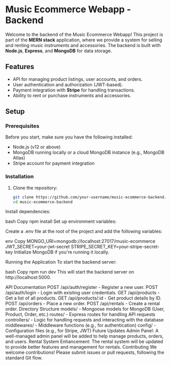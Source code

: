 # Music Ecommerce Webapp - Backend

Welcome to the backend of the Music Ecommerce Webapp! This project is part of the **MERN stack** application, where we provide a system for selling and renting music instruments and accessories. The backend is built with **Node.js**, **Express**, and **MongoDB** for data storage.

## Features
- API for managing product listings, user accounts, and orders.
- User authentication and authorization (JWT-based).
- Payment integration with **Stripe** for handling transactions.
- Ability to rent or purchase instruments and accessories.

## Setup

### Prerequisites

Before you start, make sure you have the following installed:

- Node.js (v12 or above)
- MongoDB running locally or a cloud MongoDB instance (e.g., MongoDB Atlas)
- Stripe account for payment integration

### Installation

1. Clone the repository:

   ```bash
   git clone https://github.com/your-username/music-ecommerce-backend.git
   cd music-ecommerce-backend
Install dependencies:

bash
Copy
npm install
Set up environment variables:

Create a .env file at the root of the project and add the following variables:

env
Copy
MONGO_URI=mongodb://localhost:27017/music-ecommerce
JWT_SECRET=your-jwt-secret
STRIPE_SECRET_KEY=your-stripe-secret-key
Initialize MongoDB if you're running it locally.

Running the Application
To start the backend server:

bash
Copy
npm run dev
This will start the backend server on http://localhost:5000.

API Documentation
POST /api/auth/register - Register a new user.
POST /api/auth/login - Login with existing user credentials.
GET /api/products - Get a list of all products.
GET /api/products/:id - Get product details by ID.
POST /api/orders - Place a new order.
POST /api/rentals - Create a rental order.
Directory Structure
models/ - Mongoose models for MongoDB (User, Product, Order, etc.)
routes/ - Express routes for handling API requests
controllers/ - Logic for handling requests and interacting with the database
middlewares/ - Middleware functions (e.g., for authentication)
config/ - Configuration files (e.g., for Stripe, JWT)
Future Updates
Admin Panel: A well-managed admin panel will be added to help manage products, orders, and users.
Rental System Enhancement: The rental system will be updated to provide better features and management for rentals.
Contributing
We welcome contributions! Please submit issues or pull requests, following the standard Git flow.

